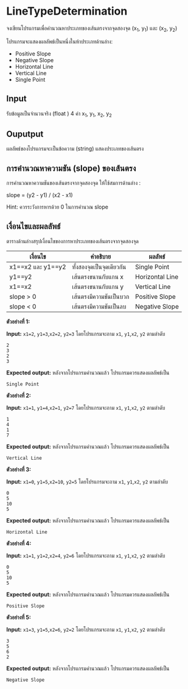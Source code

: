 #  LineTypeDetermination
จงเขียนโปรแกรมเพื่อคำนวณหาประเภทของเส้นตรงจากจุดสองจุด (x<sub>1</sub>, y<sub>1</sub>) และ (x<sub>2</sub>, y<sub>2</sub>) 

โปรแกรมจะแสดงผลลัพธ์เป็นหนึ่งในห้าประเภทด้านล่าง:
* Positive Slope
* Negative Slope
* Horizontal Line
* Vertical Line
* Single Point

##  Input
รับข้อมูลเป็นจำนวนจริง (float ) 4 ค่า x<sub>1</sub>, y<sub>1</sub>, x<sub>2</sub>, y<sub>2</sub>

##  Ouputput
ผลลัพธ์ของโปรแกรมจะเป็นข้อความ (string) แสดงประเภทของเส้นตรง

## การคำนวณหาความชัน (slope) ของเส้นตรง
การคำนวณหาความชันของเส้นตรงจากจุดสองจุด ให้ใช้สมการด้านล่าง :

slope = (y2 - y1) / (x2 - x1)

Hint: ควรระวังการหารด้วย 0 ในการคำนวณ slope
## เงื่อนไขและผลลัพธ์
ตารางด้านล่างสรุปเงื่อนไขของการหาประเภทของเส้นตรงจากจุดสองจุด

| เงื่อนไข | คำอธิบาย | ผลลัพธ์ |
|-----------|-------------|--------|
| x1==x2 และ y1==y2 | ทั้งสองจุดเป็นจุดเดียวกัน | Single Point |
| y1==y2  | เส้นตรงขนานกับแกน x | Horizontal Line |
| x1==x2    | เส้นตรงขนานกับแกน y  | Vertical Line |
| slope > 0| เส้นตรงมีความชันเป็นบวก | Positive Slope |
| slope < 0 | เส้นตรงมีความชันเป็นลบ | Negative Slope |


**ตัวอย่างที่ 1:**

**Input:** `x1=2`,  `y1=3`,`x2=2`,  `y2=3` โดยโปรแกรมจะถาม `x1`, `y1`,`x2`, `y2`  ตามลำดับ
```
2
3
2
3
```
**Expected output:** หลังจากโปรแกรมคำนวณแล้ว โปรแกรมควรแสดงผลลัพธ์เป็น
```
Single Point
```

**ตัวอย่างที่ 2:**

**Input:** `x1=1`,  `y1=4`,`x2=1`,  `y2=7` โดยโปรแกรมจะถาม `x1`, `y1`,`x2`, `y2`  ตามลำดับ
```
1
4
1
7
```
**Expected output:** หลังจากโปรแกรมคำนวณแล้ว โปรแกรมควรแสดงผลลัพธ์เป็น
```
Vertical Line
```

**ตัวอย่างที่ 3:**

**Input:** `x1=0`,  `y1=5`,`x2=10`,  `y2=5` โดยโปรแกรมจะถาม `x1`, `y1`,`x2`, `y2`  ตามลำดับ
```
0
5
10
5
```
**Expected output:** หลังจากโปรแกรมคำนวณแล้ว โปรแกรมควรแสดงผลลัพธ์เป็น
```
Horizontal Line
```

**ตัวอย่างที่ 4:**

**Input:** `x1=1`,  `y1=2`,`x2=4`,  `y2=6` โดยโปรแกรมจะถาม `x1`, `y1`,`x2`, `y2`  ตามลำดับ
```
0
5
10
5
```
**Expected output:** หลังจากโปรแกรมคำนวณแล้ว โปรแกรมควรแสดงผลลัพธ์เป็น
```
Positive Slope
```

**ตัวอย่างที่ 5:**

**Input:** `x1=3`,  `y1=5`,`x2=6`,  `y2=2` โดยโปรแกรมจะถาม `x1`, `y1`,`x2`, `y2`  ตามลำดับ
```
3
5
6
2
```
**Expected output:** หลังจากโปรแกรมคำนวณแล้ว โปรแกรมควรแสดงผลลัพธ์เป็น
```
Negative Slope
```
